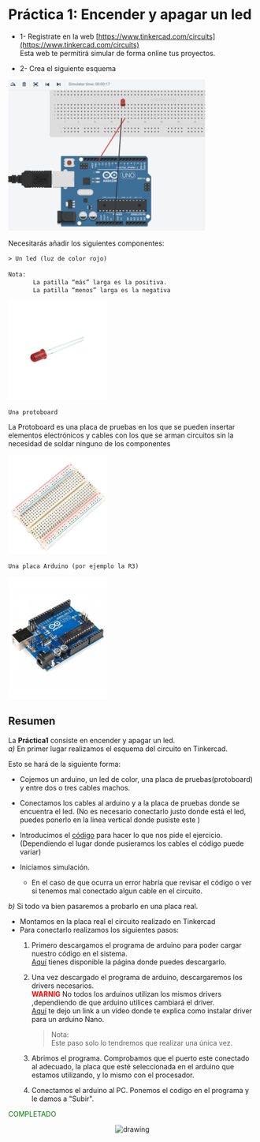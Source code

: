 # Práctica 1: Encender y apagar un led

- 1- Registrate en la web [https://www.tinkercad.com/circuits](https://www.tinkercad.com/circuits)  
Esta web te permitirá simular de forma online tus proyectos.

- 2- Crea el siguiente esquema 

<img src="../imagenes_readme/Ejercicio.jpg" alt="drawing" width="400px"/>

Necesitarás añadir los siguientes componentes: 

    > Un led (luz de color rojo)

    Nota:
           La patilla “más” larga es la positiva.
           La patilla “menos” larga es la negativa 

      

<img src="../imagenes_readme/ledRojo.jpg" alt="drawing" width="200px"/>

    Una protoboard 

 <p>La Protoboard es una placa de pruebas en los que se pueden insertar elementos electrónicos y cables con los que se arman circuitos sin la necesidad de soldar ninguno de los componentes</p>

<img src="../imagenes_readme/protoboard.jpg" alt="drawing" width="200px"/>

    Una placa Arduino (por ejemplo la R3)

<img src="../imagenes_readme/arduino.jpg" alt="drawing" width="200px"/>


## Resumen 
La  __Práctica1__ consiste en encender y apagar un led.  
    _a)_ En primer lugar realizamos el esquema del circuito en Tinkercad.
    <p>Esto se hará de la siguiente forma:</p>

- Cojemos un arduino, un led de color, una placa de pruebas(protoboard) y entre dos o tres cables machos.
- Conectamos  los cables al arduino y  a la placa de pruebas donde se encuentra el led. (No es necesario conectarlo justo donde está el led, puedes ponerlo en la linea vertical donde pusiste este )
- Introducimos el [código](https://github.com/iago1997/Practicas-Arduino/blob/master/1/practica_1/practica_1.ino) para hacer lo que nos pide el ejercicio. (Dependiendo el lugar donde pusieramos los cables el código puede variar)
  
- Iniciamos simulación.
    - En el caso de que ocurra un error habría que revisar el código o ver si tenemos mal conectado algun cable en el circuito.


_b)_ Si todo va bien pasaremos a probarlo en una placa real.
  
- Montamos en la placa real el circuito realizado en Tinkercad 
- Para conectarlo realizamos los siguientes pasos:
    1. Primero descargamos el programa de arduino para poder cargar nuestro código en el sistema.  
            [Aquí](https://www.arduino.cc/en/Main/Software) tienes disponible la página donde puedes descargarlo.  
      

    2. Una vez descargado el programa de arduino, descargaremos los drivers necesarios.  
            <span style="color:red"> __WARNIG__ </span> No todos los arduinos utilizan los mismos drivers ,dependiendo de que arduino utilices cambiará el driver.  
            [Aquí](https://youtu.be/LIWn59qNbRk) te dejo un link a un vídeo donde te explica como instalar driver para un arduino Nano.
        > Nota:  
             Este paso solo lo tendremos que realizar una única vez.   
         

    3. Abrimos el programa. Comprobamos que el puerto este conectado al adecuado, la placa que esté seleccionada en el arduino que estamos utilizando, y lo mismo con el procesador.
    4. Conectamos el arduino al PC. Ponemos el codigo en el programa y le damos a "Subir".
    
<span style='color:green'>COMPLETADO</span>

<div align="center">

<img src="CircuitoReal1.jpg" alt="drawing" width="600px" /></div>

